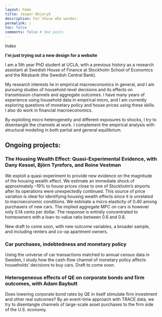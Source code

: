 ```yaml
---
layout: home
title: Jesper Böjeryd
description: For those who wonder: 
permalink: /
toc: false
comments: false # See posts
---
```

Index

**I'm just trying out a new design for a website**

I am a 5th year PhD student at UCLA, with a previous history as a research assistant at Swedish House of Finance at Stockholm School of Economics and the Riksbank (the Swedish Central Bank).

My research interests lie in empirical macroeconomics in general, and I am pursuing studies of household-level decisions and its effects on transmission channels and aggregate outcomes. I have many years of experience using household data in empirical micro, and I am currently exploring questions of monetary policy and house prices using these skills. I also do work in financial macroeconomics.

By exploiting micro heterogeneity and different exposures to shocks, I try to disentangle the channels at work. I complement the empirical analysis with structural modeling in both partial and general equilibrium.

## Ongoing projects:
### The Housing Wealth Effect: Quasi-Experimental Evidence, with Dany Kessel, Björn Tyrefors, and Roine Vestman
We exploit a quasi-experiment to provide new evidence on the magnitude of the housing wealth effect. We estimate an immediate shock of approximately –19% to house prices close to one of Stockholm’s airports after its operations were unexpectedly continued. This source of price variation is ideal for identifying housing wealth effects since it is unrelated to macroeconomic conditions. We estimate a micro elasticity of 0.40 among purchasers of new cars. The implied aggregate MPC on cars is however only 0.14 cents per dollar. The response is entirely concentrated to homeowners with a loan-to-value ratio between 0.6 and 0.8.

New draft to come soon, with new outcome variables, a broader sample, and including renters and co-op apartment owners.

### Car purchases, indebtedness and monetary policy
Using the universe of car transactions matched to annual census data in Sweden, I study how the cash-flow channel of monetary policy affects households’ decisions to buy cars. Draft to come soon.

### Heterogeneous effects of QE on corporate bonds and firm outcomes, with Adam Baybutt
Does lowering corporate bond rates by QE in itself stimulate firm investment and other real outcomes? By an event-time approach with TRACE data, we try to disentangle channels of large-scale asset purchases to the firm side of the U.S. economy.


